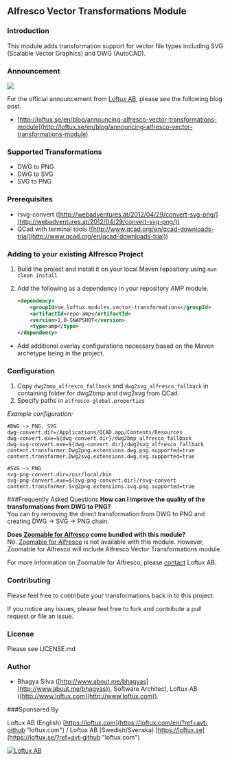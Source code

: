 ## Alfresco Vector Transformations Module

### Introduction
This module adds transformation support for vector file types including SVG (Scalable Vector Graphics) and DWG (AutoCAD).

### Announcement

![](http://loftux.se/files/.thumbs/blog_images/20150209_vector_transformations/720x400e/blog_image.006.jpg)

For the official announcement from [Loftux AB](http://www.loftux.se?ref=avt-git), please see the following blog post.  
 
 - [http://loftux.se/en/blog/announcing-alfresco-vector-transformations-module](http://loftux.se/en/blog/announcing-alfresco-vector-transformations-module)

### Supported Transformations
- DWG to PNG
- DWG to SVG
- SVG to PNG

### Prerequisites
- rsvg-convert ([http://webadventures.at/2012/04/29/convert-svg-png/](http://webadventures.at/2012/04/29/convert-svg-png/))
- QCad with terminal tools ([http://www.qcad.org/en/qcad-downloads-trial](http://www.qcad.org/en/qcad-downloads-trial))

### Adding to your existing Alfresco Project

1. Build the project and install it on your local Maven repository using `mvn clean install`
2. Add the following as a dependency in your repository AMP module.
  
    ```xml
    <dependency>
        <groupId>se.loftux.modules.vector-transformations</groupId>
        <artifactId>repo-amp</artifactId>
        <version>1.0-SNAPSHOT</version>
        <type>amp</type>
    </dependency>  
    ```

* Add additional overlay configurations necessary based on the Maven archetype being in the project.

### Configuration
1. Copy `dwg2bmp_alfresco_fallback` and `dwg2svg_alfresco_fallback` in containing folder for dwg2bmp and dwg2svg from QCad.
2. Specify paths in `alfresco-global.properties`

*Example configuration:*
	
	#DWG -> PNG, SVG
	dwg-convert.dir=/Applications/QCAD.app/Contents/Resources
	dwg-convert.exe=${dwg-convert.dir}/dwg2bmp_alfresco_fallback
	dwg-svg-convert.exe=${dwg-convert.dir}/dwg2svg_alfresco_fallback
	content.transformer.Dwg2png.extensions.dwg.png.supported=true
	content.transformer.Dwg2svg.extensions.dwg.svg.supported=true

	#SVG -> PNG
	svg-png-convert.dir=/usr/local/bin
	svg-png-convert.exe=${svg-png-convert.dir}/rsvg-convert
	content.transformer.Svg2png.extensions.svg.png.supported=true
	
###Frequently Asked Questions
__How can I improve the quality of the transformations from DWG to PNG?__  
You can try removing the direct transformation from DWG to PNG and creating DWG -> SVG -> PNG chain.

__Does[ Zoomable for Alfresco](https://loftux.com/en/blog/announcing-the-zoomable-image-viewer-for-alfresco) come bundled with this module?__  
No. [Zoomable for Alfresco](https://loftux.com/en/products-and-add-ons/alfresco-add-ons/zoomable-for-alfresco) is not available with this module. However, Zoomable for Alfresco will include Alfresco Vector Transformations module.  

For more information on Zoomable for Alfresco, please [contact](https://loftux.com/en/contact) Loftux AB.

### Contributing

Please feel free to contribute your transformations back in to this project. 

If you notice any issues, please feel free to fork and contribute a pull request or file an issue.

### License

Please see LICENSE.md

### Author
- Bhagya Silva ([http://www.about.me/bhagyas](http://www.about.me/bhagyas)), Software Architect, Loftux AB ([http://www.loftux.com](http://www.loftux.com)).

###Sponsored By

Loftux AB (English) [https://loftux.com](https://loftux.com/en/?ref=avt-github "loftux.com") /
Loftux AB (Swedish/Svenska) [https://loftux.se](https://loftux.se/?ref=avt-github "loftux.com")

[![Loftux AB](https://loftux.se/themes/loftux_theme/assets/images/loftux-logo/logo-loftux-prefixed-small.png?ref=avt-github)](https://loftux.com?ref=avt-github)
